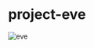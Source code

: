 # project-eve

![eve](https://user-images.githubusercontent.com/88293763/172025873-cbcad022-48d0-4b66-b386-483bd3627e66.png)
